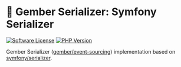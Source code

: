 # 🫚 Gember Serializer: Symfony Serializer
[![Software License](https://img.shields.io/badge/license-MIT-brightgreen.svg?style=flat)](LICENSE)
[![PHP Version](https://img.shields.io/badge/php-%5E8.3-8892BF.svg?style=flat)](http://www.php.net)

Gember Serializer ([gember/event-sourcing](https://github.com/GemberPHP/event-sourcing)) implementation based on [symfony/serializer](https://github.com/symfony/serializer).